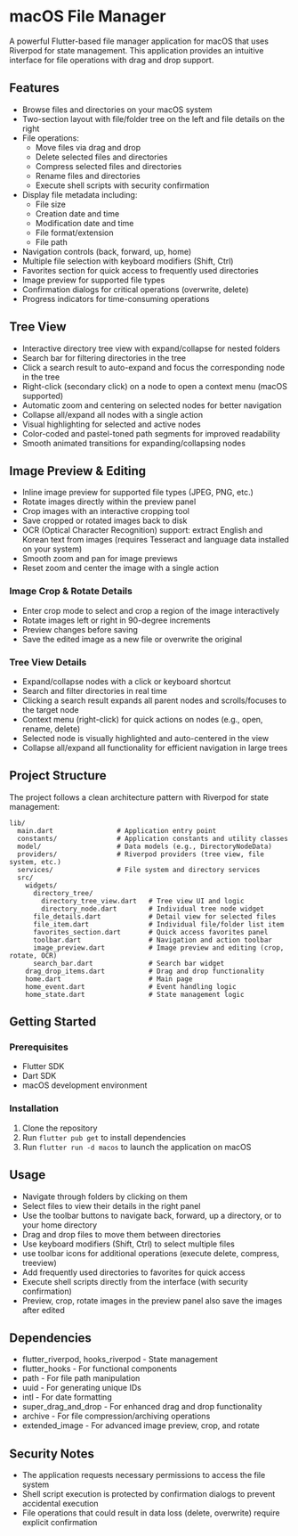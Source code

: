 # macOS File Manager

A powerful Flutter-based file manager application for macOS that uses Riverpod for state management. This application provides an intuitive interface for file operations with drag and drop support.

## Features

- Browse files and directories on your macOS system
- Two-section layout with file/folder tree on the left and file details on the right
- File operations:
  - Move files via drag and drop
  - Delete selected files and directories
  - Compress selected files and directories
  - Rename files and directories
  - Execute shell scripts with security confirmation
- Display file metadata including:
  - File size
  - Creation date and time
  - Modification date and time
  - File format/extension
  - File path
- Navigation controls (back, forward, up, home)
- Multiple file selection with keyboard modifiers (Shift, Ctrl)
- Favorites section for quick access to frequently used directories
- Image preview for supported file types
- Confirmation dialogs for critical operations (overwrite, delete)
- Progress indicators for time-consuming operations

## Tree View

- Interactive directory tree view with expand/collapse for nested folders
- Search bar for filtering directories in the tree
- Click a search result to auto-expand and focus the corresponding node in the tree
- Right-click (secondary click) on a node to open a context menu (macOS supported)
- Automatic zoom and centering on selected nodes for better navigation
- Collapse all/expand all nodes with a single action
- Visual highlighting for selected and active nodes
- Color-coded and pastel-toned path segments for improved readability
- Smooth animated transitions for expanding/collapsing nodes

## Image Preview & Editing

- Inline image preview for supported file types (JPEG, PNG, etc.)
- Rotate images directly within the preview panel
- Crop images with an interactive cropping tool
- Save cropped or rotated images back to disk
- OCR (Optical Character Recognition) support: extract English and Korean text from images (requires Tesseract and language data installed on your system)
- Smooth zoom and pan for image previews
- Reset zoom and center the image with a single action

### Image Crop & Rotate Details

- Enter crop mode to select and crop a region of the image interactively
- Rotate images left or right in 90-degree increments
- Preview changes before saving
- Save the edited image as a new file or overwrite the original

### Tree View Details

- Expand/collapse nodes with a click or keyboard shortcut
- Search and filter directories in real time
- Clicking a search result expands all parent nodes and scrolls/focuses to the target node
- Context menu (right-click) for quick actions on nodes (e.g., open, rename, delete)
- Selected node is visually highlighted and auto-centered in the view
- Collapse all/expand all functionality for efficient navigation in large trees

## Project Structure

The project follows a clean architecture pattern with Riverpod for state management:

```
lib/
  main.dart                # Application entry point
  constants/               # Application constants and utility classes
  model/                   # Data models (e.g., DirectoryNodeData)
  providers/               # Riverpod providers (tree view, file system, etc.)
  services/                # File system and directory services
  src/
    widgets/
      directory_tree/
        directory_tree_view.dart   # Tree view UI and logic
        directory_node.dart        # Individual tree node widget
      file_details.dart            # Detail view for selected files
      file_item.dart               # Individual file/folder list item
      favorites_section.dart       # Quick access favorites panel
      toolbar.dart                 # Navigation and action toolbar
      image_preview.dart           # Image preview and editing (crop, rotate, OCR)
      search_bar.dart              # Search bar widget
    drag_drop_items.dart           # Drag and drop functionality
    home.dart                      # Main page
    home_event.dart                # Event handling logic
    home_state.dart                # State management logic
```

## Getting Started

### Prerequisites

- Flutter SDK
- Dart SDK
- macOS development environment

### Installation

1. Clone the repository
2. Run `flutter pub get` to install dependencies
3. Run `flutter run -d macos` to launch the application on macOS

## Usage

- Navigate through folders by clicking on them
- Select files to view their details in the right panel
- Use the toolbar buttons to navigate back, forward, up a directory, or to your home directory
- Drag and drop files to move them between directories
- Use keyboard modifiers (Shift, Ctrl) to select multiple files
- use toolbar icons for additional operations (execute delete, compress, treeview)
- Add frequently used directories to favorites for quick access
- Execute shell scripts directly from the interface (with security confirmation)
- Preview, crop, rotate images in the preview panel also save the images after edited

## Dependencies

- flutter_riverpod, hooks_riverpod - State management
- flutter_hooks - For functional components
- path - For file path manipulation
- uuid - For generating unique IDs
- intl - For date formatting
- super_drag_and_drop - For enhanced drag and drop functionality
- archive - For file compression/archiving operations
- extended_image - For advanced image preview, crop, and rotate

## Security Notes

- The application requests necessary permissions to access the file system
- Shell script execution is protected by confirmation dialogs to prevent accidental execution
- File operations that could result in data loss (delete, overwrite) require explicit confirmation

